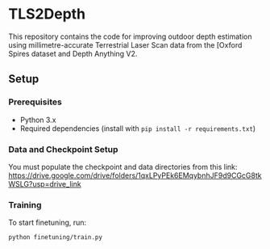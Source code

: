 # TLS2Depth
This repository contains the code for improving outdoor depth estimation using millimetre-accurate Terrestrial Laser Scan data from the [Oxford Spires dataset and Depth Anything V2.

## Setup

### Prerequisites
- Python 3.x
- Required dependencies (install with `pip install -r requirements.txt`)

### Data and Checkpoint Setup
You must populate the checkpoint and data directories from this link: https://drive.google.com/drive/folders/1qxLPyPEk6EMqybnhJF9d9CGcG8tkWSLG?usp=drive_link

### Training
To start finetuning, run:
```bash
python finetuning/train.py
